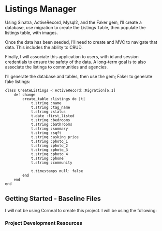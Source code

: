 # Listings Manager
Using Sinatra, ActiveRecord, Mysql2, and the Faker gem, I’ll create a database, use migration to create the Listings Table, then populate the listings table, with images.

Once the data has been seeded, I’ll need to create and MVC to navigate that data.  This includes the ability to CRUD.

Finally, I will associate this application to users, with id and session credentials to ensure the safety of the data.  A long-term goal is to also associate the listings to communities and agencies.

I’ll generate the database and tables, then use the gem;  Faker to generate fake listings:

```
class CreateListings < ActiveRecord::Migration[6.1]
    def change
        create_table :listings do |t|
            t.string :name
            t.string :tag_name
            t.string :status
            t.date :first_listed
            t.string :bedrooms
            t.string :bathrooms
            t.string :summary
            t.string :sqft
            t.string :asking_price
            t.string :photo_1
            t.string :photo_2
            t.string :photo_3
            t.string :photo_4
            t.string :phone
            t.string :community
            
            t.timestamps null: false
        end
    end
end
```
## Getting Started - Baseline Files
I will not be using Corneal to create this project. I will be using the following:
### Project Development Resources
